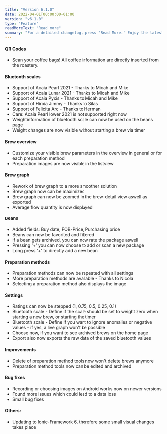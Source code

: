```yaml
---
title: "Version 6.1.0"
date: 2022-04-01T00:00:00+01:00
version: "v6.1.0"
type: "Feature"
readMoreText: "Read more"
summary: "For a detailed changelog, press 'Read More.' Enjoy the latest version update! :)"
---
```

#### QR Codes
- Scan your coffee bags! All coffee information are directly inserted from the roastery.

#### Bluetooth scales
- Support of Acaia Pearl 2021 - Thanks to Micah and Mike
- Support of Acaia Lunar 2021 - Thanks to Micah and Mike
- Support of Acaia Pyxis - Thanks to Micah and Mike
- Support of Hiroia Jimmy - Thanks to Silas
- Support of Felicita Arc - Thanks to Herman
- Care: Acaia Pearl lower 2021 is not supported right now
- Weightinformation of bluetooth scale can now be used on the beans page
- Weight changes are now visible without starting a brew via timer

#### Brew overview
- Customize your visible brew parameters in the overview in general or for each preparation method
- Preparation images are now visible in the listview

#### Brew graph
- Rework of brew graph to a more smoother solution
- Brew graph now can be maximized
- Brew graph can now be zoomed in the brew-detail view aswell as exported
- Average flow quantity is now displayed

#### Beans
- Added fields: Buy date, FOB-Price, Purchasing price
- Beans can now be favorited and filtered
- If a bean gets archived, you can now rate the package aswell
- Pressing '+' you can now choose to add or scan a new package
- Long press '+' to directly add a new bean

#### Preparation methods
- Preparation methods can now be repeated with all settings
- More preparation methods are available - Thanks to Nicola
- Selecting a preparation method also displays the image

#### Settings
- Ratings can now be stepped (1, 0.75, 0.5, 0.25, 0.1)
- Bluetooth scale - Define if the scale should be set to weight zero when starting a new brew, or starting the timer
- Bluetooth scale - Define if you want to ignore anomalies or negative values - if yes, a live graph won't be possible
- Choose now, if you want to see archived brews on the home page
- Export also now exports the raw data of the saved bluetooth values

#### Improvements
- Delete of preparation method tools now won't delete brews anymore
- Preparation method tools now can be edited and archived

#### Bug fixes
- Recording or choosing images on Android works now on newer versions
- Found more issues which could lead to a data loss
- Small bug fixes

#### Others:
- Updating to Ionic-Framework 6, therefore some small visual changes takes place
